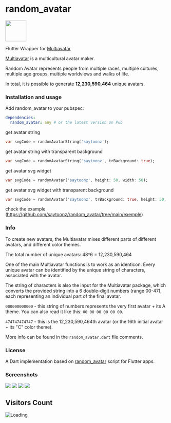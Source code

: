# random_avatar #

<img src="https://raw.githubusercontent.com/multiavatar/Multiavatar/main/logo.png?v=001" width="65">

Flutter Wrapper for [Multiavatar](https://multiavatar.com)

[Multiavatar](https://multiavatar.com) is a multicultural avatar maker.

Random Avatar represents people from multiple races, multiple cultures, multiple age groups, multiple worldviews and walks of life.

In total, it is possible to generate **12,230,590,464** unique avatars.



### Installation and usage ###

Add random_avatar to your pubspec:

```yaml
dependencies:
  random_avatar: any # or the latest version on Pub
```
get avatar string

```dart
var svgCode = randomAvatarString('saytoonz');
```
get avatar string with transparent background

```dart
var svgCode = randomAvatarString('saytoonz', trBackground: true);
```

get avatar svg widget

```dart
var svgCode = randomAvatar('saytoonz', height: 50, width: 50);
```
get avatar svg widget with transparent background

```dart
var svgCode = randomAvatar('saytoonz', trBackground: true, height: 50, width: 50);
```

check the example (https://github.com/saytoonz/random_avatar/tree/main/exemple)

### Info ###

To create new avatars, the Multiavatar mixes different parts of different avatars, and different color themes.

The total number of unique avatars: 48^6 = 12,230,590,464

One of the main Multiavatar functions is to work as an identicon. Every unique avatar can be identified by the unique string of characters, associated with the avatar.

The string of characters is also the input for the Multiavatar package, which converts the provided string into a 6 double-digit numbers (range 00-47), each representing an individual part of the final avatar.

`000000000000` - this string of numbers represents the very first avatar + its A theme. You can also read it like this: `00 00 00 00 00 00`.

`474747474747` - this is the 12,230,590,464th avatar (or the 16th initial avatar + its "C" color theme).

More info can be found in the `random_avatar.dart` file comments.



### License ###


A Dart implementation based on [random_avatar](https://github.com/multiavatar) script for Flutter apps.


### Screenshots ###

<img src="https://multiavatar.com/press/img/screenshots/screenshot-02.png?v=001">

<img src="https://multiavatar.com/press/img/screenshots/screenshot-03.png?v=001">

<img src="https://multiavatar.com/press/img/screenshots/screenshot-09.png?v=001">

<img src="https://multiavatar.com/press/img/screenshots/screenshot-10.png?v=001">


## Visitors Count

<img align="left" src = "https://profile-counter.glitch.me/rendom_avatar/count.svg" alt ="Loading">